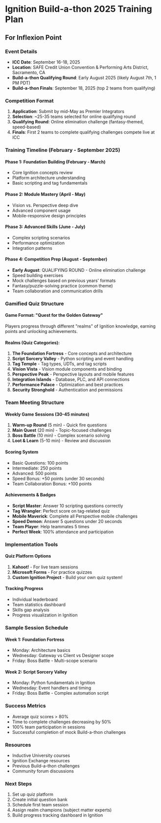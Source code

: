 # Ignition Build-a-thon 2025 Training Plan
## For Inflexion Point

### Event Details
- **ICC Date**: September 16-18, 2025
- **Location**: SAFE Credit Union Convention & Performing Arts District, Sacramento, CA
- **Build-a-thon Qualifying Round**: Early August 2025 (likely August 7th, 1 PM PDT)
- **Build-a-thon Finals**: September 18, 2025 (top 2 teams from qualifying)

### Competition Format
1. **Application**: Submit by mid-May as Premier Integrators
2. **Selection**: ~25-35 teams selected for online qualifying round
3. **Qualifying Round**: Online elimination challenge (fantasy-themed, speed-based)
4. **Finals**: First 2 teams to complete qualifying challenges compete live at ICC

### Training Timeline (February - September 2025)

#### Phase 1: Foundation Building (February - March)
- Core Ignition concepts review
- Platform architecture understanding
- Basic scripting and tag fundamentals

#### Phase 2: Module Mastery (April - May)
- Vision vs. Perspective deep dive
- Advanced component usage
- Mobile-responsive design principles

#### Phase 3: Advanced Skills (June - July)
- Complex scripting scenarios
- Performance optimization
- Integration patterns

#### Phase 4: Competition Prep (August - September)
- **Early August**: QUALIFYING ROUND - Online elimination challenge
- Speed building exercises
- Mock challenges based on previous years' formats
- Fantasy/puzzle-solving practice (common theme)
- Team collaboration and communication drills

### Gamified Quiz Structure

#### Game Format: "Quest for the Golden Gateway"
Players progress through different "realms" of Ignition knowledge, earning points and unlocking achievements.

#### Realms (Quiz Categories):
1. **The Foundation Fortress** - Core concepts and architecture
2. **Script Sorcery Valley** - Python scripting and event handling
3. **Tag Temple** - Tag types, UDTs, and tag scripts
4. **Vision Vista** - Vision module components and binding
5. **Perspective Peak** - Perspective layouts and mobile features
6. **Integration Islands** - Database, PLC, and API connections
7. **Performance Palace** - Optimization and best practices
8. **Security Stronghold** - Authentication and permissions

### Team Meeting Structure

#### Weekly Game Sessions (30-45 minutes)
1. **Warm-up Round** (5 min) - Quick fire questions
2. **Main Quest** (20 min) - Topic-focused challenges
3. **Boss Battle** (10 min) - Complex scenario solving
4. **Loot & Learn** (5-10 min) - Review and discussion

#### Scoring System
- Basic Questions: 100 points
- Intermediate: 250 points
- Advanced: 500 points
- Speed Bonus: +50 points (under 30 seconds)
- Team Collaboration Bonus: +100 points

#### Achievements & Badges
- **Script Master**: Answer 10 scripting questions correctly
- **Tag Wrangler**: Perfect score on tag-related quiz
- **Mobile Maverick**: Complete all Perspective mobile challenges
- **Speed Demon**: Answer 5 questions under 20 seconds
- **Team Player**: Help teammates 5 times
- **Perfect Week**: 100% attendance and participation

### Implementation Tools

#### Quiz Platform Options
1. **Kahoot!** - For live team sessions
2. **Microsoft Forms** - For practice quizzes
3. **Custom Ignition Project** - Build your own quiz system!

#### Tracking Progress
- Individual leaderboard
- Team statistics dashboard
- Skills gap analysis
- Progress visualization in Ignition

### Sample Session Schedule

#### Week 1: Foundation Fortress
- Monday: Architecture basics
- Wednesday: Gateway vs Client vs Designer scope
- Friday: Boss Battle - Multi-scope scenario

#### Week 2: Script Sorcery Valley
- Monday: Python fundamentals in Ignition
- Wednesday: Event handlers and timing
- Friday: Boss Battle - Complex automation script

### Success Metrics
- Average quiz scores > 80%
- Time to complete challenges decreasing by 50%
- 100% team participation in sessions
- Successful completion of mock Build-a-thon challenges

### Resources
- Inductive University courses
- Ignition Exchange resources
- Previous Build-a-thon challenges
- Community forum discussions

### Next Steps
1. Set up quiz platform
2. Create initial question bank
3. Schedule first team session
4. Assign realm champions (subject matter experts)
5. Build progress tracking dashboard in Ignition